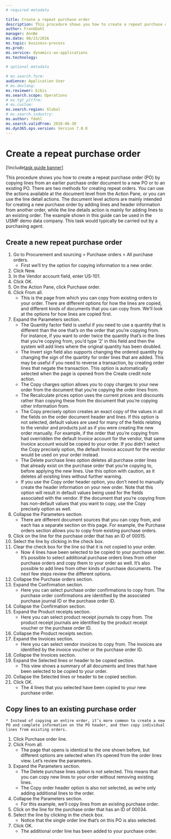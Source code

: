 ```yaml
--- 
# required metadata 
 
title: Create a repeat purchase order
description: This procedure shows you how to create a repeat purchase order (PO) by copying lines from an earlier purchase order document to a new PO or to an existing PO. 
author: FrankDahl
manager: AnnBe 
ms.date: 08/23/2016
ms.topic: business-process 
ms.prod:  
ms.service: dynamics-ax-applications 
ms.technology:  
 
# optional metadata 
 
# ms.search.form:   
audience: Application User 
# ms.devlang:  
ms.reviewer: bibis
ms.search.scope: Operations 
# ms.tgt_pltfrm:  
# ms.custom:  
ms.search.region: Global
# ms.search.industry: 
ms.author: fdahl
ms.search.validFrom: 2016-06-30 
ms.dyn365.ops.version: Version 7.0.0 
---
```

# Create a repeat purchase order

[!include[task guide banner](../../includes/task-guide-banner.md)]

This procedure shows you how to create a repeat purchase order (PO) by copying lines from an earlier purchase order document to a new PO or to an existing PO. There are two methods for creating repeat orders. You can use the actions available at the document level from the Action Pane, or you can use the line detail actions. The document level actions are mainly intended for creating a new purchase order by adding lines and header information from another order, while the line details action is mainly for adding lines to an existing order. The example shown in this guide can be used in the USMF demo data company. This task would typically be carried out by a purchasing agent.


## Create a new repeat purchase order
1. Go to Procurement and sourcing > Purchase orders > All purchase orders.
    * First we’ll try the option for copying information to a new order.  
2. Click New.
3. In the Vendor account field, enter US-101.
4. Click OK.
5. On the Action Pane, click Purchase order.
6. Click From all.
    * This is the page from which you can copy from existing orders to your order. There are different options for how the lines are copied, and different kinds of documents that you can copy from. We’ll look at the options for how lines are copied first.   
7. Expand the Parameters section.
    * The Quantity factor field is useful if you need to use a quantity that is different than the one that’s on the order that you’re copying from. For instance, if you want to order twice the quantity that’s in the lines that you’re copying from, you’d type ‘2’ in this field and then the system will add lines where the original quantity has been doubled.  
    * The Invert sign field also supports changing the ordered quantity by changing the sign of the quantity for order lines that are added. This may be useful if you need to reverse a transaction, by creating order lines that negate the transaction. This option is automatically selected when the page is opened from the Create credit note action.  
    * The Copy charges option allows you to copy charges to your new order from the document that you’re copying the order lines from.  
    * The Recalculate prices option uses the current prices and discounts rather than copying these from the document that you’re copying other information from.  
    * The Copy precisely option creates an exact copy of the values in all the fields on the order document header and lines. If this option is not selected, default values are used for many of the fields relating to the vendor and products just as if you were creating the new order manually. For example, if the order that you’re copying from had overridden the default Invoice account for the vendor, that same Invoice account would be copied to your order. If you didn’t select the Copy precisely option, the default Invoice account for the vendor would be used on your order instead.  
    * The Delete purchase lines option deletes all purchase order lines that already exist on the purchase order that you’re copying to, before applying the new lines. Use this option with caution, as it deletes all existing lines without further warning.  
    * If you use the Copy order header option, you don’t need to manually create the header information on your new order. Note that this option will result in default values being used for the fields associated with the vendor. If the document that you’re copying from has non-default values that you want to copy, use the Copy precisely option as well.  
8. Collapse the Parameters section.
    * There are different document sources that you can copy from, and each has a separate section on this page. For example, the Purchase orders section allows you to copy from existing purchase orders.  
9. Click on the line for the purchase order that has an ID of 00015. 
10. Select the line by clicking in the check box.
11. Clear the check box for the line so that it is not copied to your order.
    * Now 4 lines have been selected to be copied to your purchase order. It’s possible to select additional purchase orders lines from other purchase orders and copy them to your order as well. It’s also possible to add lines from other kinds of purchase documents. The next few steps review the different options.  
12. Collapse the Purchase orders section.
13. Expand the Confirmation section.
    * Here you can select purchase order confirmations to copy from. The purchase order confirmations are identified by the associated purchase journal ID or the purchase order ID.  
14. Collapse the Confirmation section.
15. Expand the Product receipts section.
    * Here you can select product receipt journals to copy from. The product receipt journals are identified by the product receipt voucher or the purchase order ID.   
16. Collapse the Product receipts section.
17. Expand the Invoices section.
    * Here you can select vendor invoices to copy from. The invoices are identified by the invoice voucher or the purchase order ID.   
18. Collapse the Invoices section.
19. Expand the Selected lines or header to be copied section.
    * This view shows a summary of all documents and lines that have been selected to be copied to your order.   
20. Collapse the Selected lines or header to be copied section.
21. Click OK.
    * The 4 lines that you selected have been copied to your new purchase order.   

## Copy lines to an existing purchase order
    * Instead of copying an entire order, it’s more common to create a new PO and complete information on the PO header, and then copy individual lines from existing orders.  
1. Click Purchase order line.
2. Click From all.
    * The page that opens is identical to the one shown before, but different options are selected when it’s opened from the order lines view. Let’s review the parameters.   
3. Expand the Parameters section.
    * The Delete purchase lines option is not selected. This means that you can copy new lines to your order without removing existing lines.   
    * The Copy order header option is also not selected, as we’re only adding additional lines to the order.   
4. Collapse the Parameters section.
    * For this example, we’ll copy lines from an existing purchase order.   
5. Click on the line for the purchase order that has an ID of 00034. 
6. Select the line by clicking in the check box.
    * Notice that the single order line that’s on this PO is also selected.  
7. Click OK.
    * The additional order line has been added to your purchase order.  

